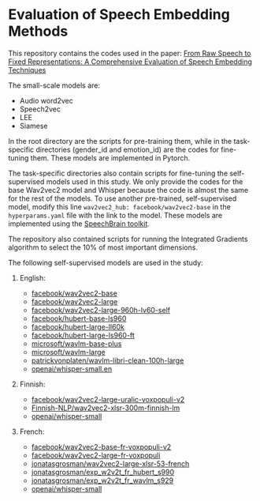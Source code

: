 # Evaluation of Speech Embedding Methods

This repository contains the codes used in the paper: [From Raw Speech to Fixed Representations: A Comprehensive Evaluation of Speech Embedding Techniques](https://doi.org/10.1109/TASLP.2024.3426301)

The small-scale models are:

* Audio word2vec
* Speech2vec
* LEE
* Siamese

In the root directory are the scripts for pre-training them, while in the task-specific directories (gender_id and emotion_id) are the codes for fine-tuning them. These models are implemented in Pytorch.

The task-specific directories also contain scripts for fine-tuning the self-supervised models used in this study. We only provide the codes for the base Wav2vec2 model and Whisper because the code is almost the same for the rest of the models.
To use another pre-trained, self-supervised model, modify this line `wav2vec2_hub: facebook/wav2vec2-base` in the `hyperparams.yaml` file with the link to the model. These models are implemented using the [SpeechBrain toolkit](https://github.com/speechbrain/speechbrain).

The repository also contained scripts for running the Integrated Gradients algorithm to select the 10% of most important dimensions.

The following self-supervised models are used in the study:

1. English:
   * [facebook/wav2vec2-base](https://huggingface.co/facebook/wav2vec2-base)
   * [facebook/wav2vec2-large](https://huggingface.co/facebook/wav2vec2-large)
   * [facebook/wav2vec2-large-960h-lv60-self](https://huggingface.co/facebook/wav2vec2-large-960h-lv60-self)
   * [facebook/hubert-base-ls960](https://huggingface.co/facebook/hubert-base-ls960)
   * [facebook/hubert-large-ll60k](https://huggingface.co/facebook/hubert-large-ll60k)
   * [facebook/hubert-large-ls960-ft](https://huggingface.co/facebook/hubert-large-ls960-ft)
   * [microsoft/wavlm-base-plus](https://huggingface.co/microsoft/wavlm-base-plus)
   * [microsoft/wavlm-large](https://huggingface.co/microsoft/wavlm-large)
   * [patrickvonplaten/wavlm-libri-clean-100h-large](https://huggingface.co/patrickvonplaten/wavlm-libri-clean-100h-large)
   * [openai/whisper-small.en](https://huggingface.co/openai/whisper-small.en)

2. Finnish:
   * [facebook/wav2vec2-large-uralic-voxpopuli-v2](https://huggingface.co/facebook/wav2vec2-large-uralic-voxpopuli-v2)
   * [Finnish-NLP/wav2vec2-xlsr-300m-finnish-lm](https://huggingface.co/Finnish-NLP/wav2vec2-xlsr-300m-finnish-lm)
   * [openai/whisper-small](https://huggingface.co/openai/whisper-small)

3. French:
   * [facebook/wav2vec2-base-fr-voxpopuli-v2](https://huggingface.co/facebook/wav2vec2-base-fr-voxpopuli-v2)
   * [facebook/wav2vec2-large-fr-voxpopuli](https://huggingface.co/facebook/wav2vec2-large-fr-voxpopuli)
   * [jonatasgrosman/wav2vec2-large-xlsr-53-french](https://huggingface.co/jonatasgrosman/wav2vec2-large-xlsr-53-french)
   * [jonatasgrosman/exp_w2v2t_fr_hubert_s990](https://huggingface.co/jonatasgrosman/exp_w2v2t_fr_hubert_s990)
   * [jonatasgrosman/exp_w2v2t_fr_wavlm_s929](https://huggingface.co/jonatasgrosman/exp_w2v2t_fr_wavlm_s929)
   * [openai/whisper-small](https://huggingface.co/openai/whisper-small)
